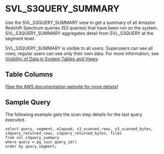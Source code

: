 # SVL\_S3QUERY\_SUMMARY<a name="r_SVL_S3QUERY_SUMMARY"></a>

Use the SVL\_S3QUERY\_SUMMARY view to get a summary of all Amazon Redshift Spectrum queries \(S3 queries\) that have been run on the system\. SVL\_S3QUERY\_SUMMARY aggregates detail from SVL\_S3QUERY at the segment level\.

SVL\_S3QUERY\_SUMMARY is visible to all users\. Superusers can see all rows; regular users can see only their own data\. For more information, see [Visibility of Data in System Tables and Views](c_visibility-of-data.md)\.

## Table Columns<a name="r_SVL_S3QUERY_SUMMARY-table-columns"></a>

[\[See the AWS documentation website for more details\]](http://docs.aws.amazon.com/redshift/latest/dg/r_SVL_S3QUERY_SUMMARY.html)

## Sample Query<a name="r_SVL_S3QUERY_SUMMARY-sample-query"></a>

The following example gets the scan step details for the last query executed\.

```
select query, segment, elapsed, s3_scanned_rows, s3_scanned_bytes, s3query_returned_rows, s3query_returned_bytes, files 
from svl_s3query_summary 
where query = pg_last_query_id() 
order by query,segment;
```